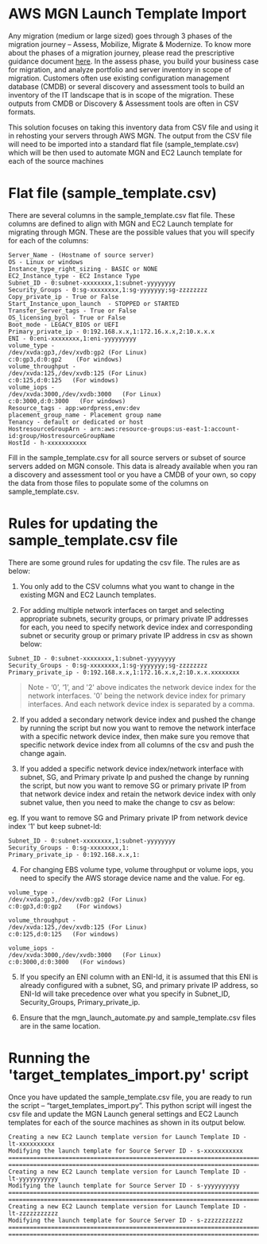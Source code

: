 # AWS MGN Launch Template Import
Any migration (medium or large sized) goes through 3 phases of the migration journey – Assess, Mobilize, Migrate & Modernize. To know more about the phases of a migration journey, please read the prescriptive guidance document [here](https://docs.aws.amazon.com/prescriptive-guidance/latest/strategy-migration/overview.html). In the assess phase, you build your business case for migration, and analyze portfolio and server inventory in scope of migration. Customers often use existing configuration management database (CMDB) or several discovery and assessment tools to build an inventory of the IT landscape that is in scope of the migration. These outputs from CMDB or Discovery & Assessment tools are often in CSV formats. 

This solution focuses on taking this inventory data from CSV file and using it in rehosting your servers through AWS MGN. The output from the CSV file will need to be imported into a standard flat file (sample_template.csv) which will be then used to automate MGN and EC2 Launch template for each of the source machines

# Flat file (sample_template.csv)
There are several columns in the sample_template.csv flat file. These columns are defined to align with MGN and EC2 Launch template for migrating through MGN. These are the possible values that you will specify for each of the columns:

```
Server_Name - (Hostname of source server)	
OS - Linux or windows
Instance_type_right_sizing - BASIC or NONE
EC2_Instance_type - EC2 Instance Type
Subnet_ID - 0:subnet-xxxxxxxx,1:subnet-yyyyyyyy
Security_Groups	- 0:sg-xxxxxxxx,1:sg-yyyyyyy;sg-zzzzzzzz
Copy_private_ip	- True or False
Start_Instance_upon_launch	- STOPPED or STARTED
Transfer_Server_tags - True or False
OS_licensing_byol - True or False
Boot_mode - LEGACY_BIOS or UEFI 
Primary_private_ip - 0:192.168.x.x,1:172.16.x.x,2:10.x.x.x
ENI	- 0:eni-xxxxxxxx,1:eni-yyyyyyyyy
volume_type	- 
/dev/xvda:gp3,/dev/xvdb:gp2	(For Linux)
c:0:gp3,d:0:gp2    (For windows)
volume_throughput -
/dev/xvda:125,/dev/xvdb:125	(For Linux)
c:0:125,d:0:125   (For windows)
volume_iops	-
/dev/xvda:3000,/dev/xvdb:3000	(For Linux)
c:0:3000,d:0:3000   (For windows)
Resource_tags - app:wordpress,env:dev
placement_group_name - Placement group name
Tenancy	- default or dedicated or host
HostresourceGroupArn - arn:aws:resource-groups:us-east-1:account-id:group/HostresourceGroupName
HostId - h-xxxxxxxxxxx
```

Fill in the sample_template.csv for all source servers or subset of source servers added on MGN console. This data is already available when you ran a discovery and assessment tool or you have a CMDB of your own, so copy the data from those files to populate some of the columns on sample_template.csv. 

# Rules for updating the sample_template.csv file
There are some ground rules for updating the csv file. The rules are as below:

1.  You only add to the CSV columns what you want to change in the existing MGN and EC2 Launch templates.

2. For adding multiple network interfaces on target and selecting appropriate subnets, security groups, or primary private IP addresses for each, you need to specify network device index and corresponding subnet or security group or primary private IP address in csv as shown below:

```
Subnet_ID - 0:subnet-xxxxxxxx,1:subnet-yyyyyyyy
Security_Groups - 0:sg-xxxxxxxx,1:sg-yyyyyyy;sg-zzzzzzzz
Primary_private_ip - 0:192.168.x.x,1:172.16.x.x,2:10.x.x.xxxxxxxx
```



> Note - ‘0’, ‘1’, and '2' above indicates the network device index for the network interfaces. '0' being the network device index for primary interfaces. And each network device index is separated by a comma.


2. If you added a secondary network device index and pushed the change by running the script but now you want to remove the network interface with a specific network device index, then make sure you remove that specific network device index from all columns of the csv and push the change again.

3. If you added a specific network device index/network interface with subnet, SG, and Primary private Ip and pushed the change by running the script, but now you want to remove SG or primary private IP from that network device index and retain the network device index with only subnet value, then you need to make the change to csv as below:

eg. If you want to remove SG and Primary private IP from network device index '1' but keep subnet-Id:
```
Subnet_ID - 0:subnet-xxxxxxxx,1:subnet-yyyyyyyy
Security_Groups - 0:sg-xxxxxxxx,1:
Primary_private_ip - 0:192.168.x.x,1:

```



4. For changing EBS volume type, volume throughput or volume iops, you need to specify the AWS storage device name and the value. For eg.

```
volume_type - 
/dev/xvda:gp3,/dev/xvdb:gp2	(For Linux)
c:0:gp3,d:0:gp2    (For windows)

volume_throughput -
/dev/xvda:125,/dev/xvdb:125	(For Linux)
c:0:125,d:0:125   (For windows)

volume_iops -
/dev/xvda:3000,/dev/xvdb:3000	(For Linux)
c:0:3000,d:0:3000   (For windows)
```




5. If you specify an ENI column with an ENI-Id, it is assumed that this ENI is already configured with a subnet, SG, and primary private IP address, so ENI-Id will take precedence over what you specify in Subnet_ID, Security_Groups, Primary_private_ip.

6. Ensure that the mgn_launch_automate.py and sample_template.csv files are in the same location.



# Running the 'target_templates_import.py' script

Once you have updated the sample_template.csv file, you are ready to run the script – “target_templates_import.py”. This python script will ingest the csv file and update the MGN Launch general settings and EC2 Launch templates for each of the source machines as shown in its output below.


```
Creating a new EC2 Launch template version for Launch Template ID - lt-xxxxxxxxxx
Modifying the launch template for Source Server ID - s-xxxxxxxxxxx
================================================================================
================================================================================
Creating a new EC2 Launch template version for Launch Template ID - lt-yyyyyyyyyyy
Modifying the launch template for Source Server ID - s-yyyyyyyyyy
================================================================================
================================================================================
Creating a new EC2 Launch template version for Launch Template ID - lt-zzzzzzzzzzz
Modifying the launch template for Source Server ID - s-zzzzzzzzzzz
================================================================================
================================================================================
```






